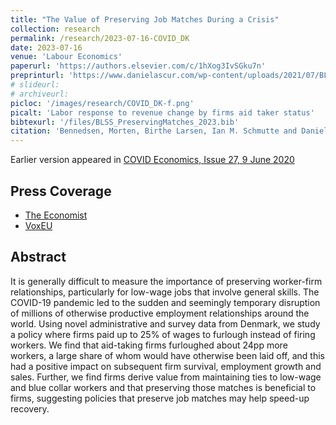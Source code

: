 ```yaml
---
title: "The Value of Preserving Job Matches During a Crisis"
collection: research
permalink: /research/2023-07-16-COVID_DK
date: 2023-07-16
venue: 'Labour Economics'
paperurl: 'https://authors.elsevier.com/c/1hXog3IvSGku7n' 
preprinturl: 'https://www.danielascur.com/wp-content/uploads/2021/07/BLSS-manuscript.pdf'
# slideurl: 
# archiveurl: 
picloc: '/images/research/COVID_DK-f.png'
picalt: 'Labor response to revenue change by firms aid taker status' 
bibtexurl: '/files/BLSS_PreservingMatches_2023.bib'
citation: 'Bennedsen, Morten, Birthe Larsen, Ian M. Schmutte and Daniela Scur (2023) &quot;The Effect of Preserving Job Matches During a Crisis.&quot; <i>Labour Economics</i>, in press.'
---
```

Earlier version appeared in [COVID Economics, Issue 27, 9 June 2020](https://cepr.org/file/9116/download?token=LJB12UHV)

## Press Coverage

* [The Economist](https://www.economist.com/business/2020/06/20/waging-war-on-recessions)
* [VoxEU](https://voxeu.org/article/impact-government-aid-firms-covid-19-pandemic)

## Abstract

It is generally difficult to measure the importance of preserving worker-firm relationships, particularly for low-wage jobs that involve general skills. The COVID-19 pandemic led to the sudden and seemingly temporary disruption of millions of otherwise productive employment relationships around the world. Using novel administrative and survey data from Denmark, we study a policy where firms paid up to 25% of wages to furlough instead of firing workers. We find that aid-taking firms furloughed about 24pp more workers, a large share of whom would have otherwise been laid off, and this had a positive impact on subsequent firm survival, employment growth and sales. Further, we find firms derive value from maintaining ties to low-wage and blue collar workers and that preserving those matches is beneficial to firms, suggesting policies that preserve job matches may help speed-up recovery.
